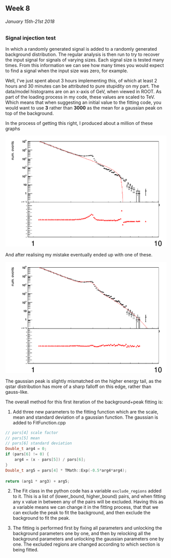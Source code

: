 ## Week 8
###### January 15th-21st 2018

### Signal injection test

In which a randomly generated signal is added to a randomly generated background distribution.
The regular analysis is then run to try to recover the input signal
for signals of varying sizes. Each signal size is tested many times.
From this information we can see how many times you would expect to find
a signal when the input size was zero, for example.

Well, I've just spent about 3 hours implementing this, of which at least 2 hours and 30 minutes
can be attributed to pure stupidity on my part. The data/model histograms are on an x-axis of
GeV, when viewed in ROOT. As part of the loading process in my code, these values are scaled
to TeV. Which means that when suggesting an initial value to the fitting code, you would want
to use **3** rather than **3000** as the mean for a gaussian peak on top of the background. 

In the process of getting this right, I produced about a million of these graphs

![image](https://github.com/H4rtland/masters/blob/master/week8/imgs/output_qstar_bad.png "")

And after realising my mistake eventually ended up with one of these.

![image](https://github.com/H4rtland/masters/blob/master/week8/imgs/output_qstar_good.png "")

The gaussian peak is slightly mismatched on the higher energy tail, as the qstar distribution
has more of a sharp falloff on this edge, rather than gauss-like.

The overall method for this first iteration of the background+peak fitting is:

1. Add three new parameters to the fitting function which are the scale, mean and standard
deviation of a gaussian function. The gaussian is added to FitFunction.cpp

```cpp
// pars[4] scale factor
// pars[5] mean
// pars[6] standard deviation
Double_t arg4 = 0;
if (pars[6] != 0) {
    arg4 = (x - pars[5]) / pars[6];
}
Double_t arg5 = pars[4] * TMath::Exp(-0.5*arg4*arg4);

return (arg1 * arg3) + arg5;
```

2. The Fit class in the python code has a variable `exclude_regions` added to it.
This is a list of (lower_bound, higher_bound) pairs, and when fitting any x value
in between any of the pairs will be excluded. Having this as a variable means we can
change it in the fitting process, that that we can exclude the peak to fit the background,
and then exclude the background to fit the peak.

3. The fitting is performed first by fixing all parameters and unlocking the background
parameters one by one, and then by relocking all the background parameters and unlocking
the gaussian parameters one by one. The excluded regions are changed according to which
section is being fitted.
